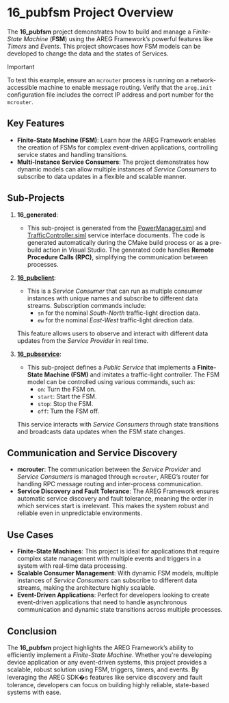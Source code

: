 # 16_pubfsm Project Overview

The **16_pubfsm** project demonstrates how to build and manage a *Finite-State Machine* (**FSM**) using the AREG Framework’s powerful features like *Timers* and *Events*. This project showcases how FSM models can be developed to change the data and the states of Services.

> [!IMPORTANT]
> To test this example, ensure an `mcrouter` process is running on a network-accessible machine to enable message routing. Verify that the `areg.init` configuration file includes the correct IP address and port number for the `mcrouter`.

## Key Features

- **Finite-State Machine (FSM)**: Learn how the AREG Framework enables the creation of FSMs for complex event-driven applications, controlling service states and handling transitions.
- **Multi-Instance Service Consumers**: The project demonstrates how dynamic models can allow multiple instances of *Service Consumers* to subscribe to data updates in a flexible and scalable manner.

## Sub-Projects

1. **16_generated**:
   - This sub-project is generated from the [PowerManager.siml](./services/PowerManager.siml) and [TrafficController.siml](./services/TrafficController.siml) service interface documents. The code is generated automatically during the CMake build process or as a pre-build action in Visual Studio. The generated code handles **Remote Procedure Calls (RPC)**, simplifying the communication between processes.

2. **[16_pubclient](./pubclient/)**:
   - This is a *Service Consumer* that can run as multiple consumer instances with unique names and subscribe to different data streams. Subscription commands include:
     - `sn` for the nominal *South-North* traffic-light direction data.
     - `ew` for the nominal *East-West* traffic-light direction data.

   This feature allows users to observe and interact with different data updates from the *Service Provider* in real time.

3. **[16_pubservice](./pubservice/)**:  
   - This sub-project defines a *Public Service* that implements a **Finite-State Machine (FSM)** and imitates a traffic-light controller. The FSM model can be controlled using various commands, such as:
     - `on`: Turn the FSM on.
     - `start`: Start the FSM.
     - `stop`: Stop the FSM.
     - `off`: Turn the FSM off.
   
   This service interacts with *Service Consumers* through state transitions and broadcasts data updates when the FSM state changes.

## Communication and Service Discovery

- **mcrouter**: The communication between the *Service Provider* and *Service Consumers* is managed through `mcrouter`, AREG’s router for handling RPC message routing and inter-process communication. 
- **Service Discovery and Fault Tolerance**: The AREG Framework ensures automatic service discovery and fault tolerance, meaning the order in which services start is irrelevant. This makes the system robust and reliable even in unpredictable environments.

## Use Cases

- **Finite-State Machines**: This project is ideal for applications that require complex state management with multiple events and triggers in a system with real-time data processing.
- **Scalable Consumer Management**: With dynamic FSM models, multiple instances of *Service Consumers* can subscribe to different data streams, making the architecture highly scalable.
- **Event-Driven Applications**: Perfect for developers looking to create event-driven applications that need to handle asynchronous communication and dynamic state transitions across multiple processes.

## Conclusion

The **16_pubfsm** project highlights the AREG Framework’s ability to efficiently implement a *Finite-State Machine*. Whether you're developing device application or any event-driven systems, this project provides a scalable, robust solution using FSM, triggers, timers, and events. By leveraging the AREG SDK�s features like service discovery and fault tolerance, developers can focus on building highly reliable, state-based systems with ease.
